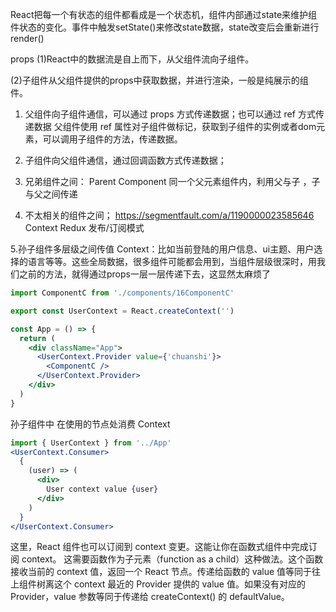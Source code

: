 React把每一个有状态的组件都看成是一个状态机，组件内部通过state来维护组件状态的变化。事件中触发setState()来修改state数据，state改变后会重新进行render()

props
(1)React中的数据流是自上而下，从父组件流向子组件。

(2)子组件从父组件提供的props中获取数据，并进行渲染，一般是纯展示的组件。


1. 父组件向子组件通信，可以通过 props 方式传递数据；也可以通过 ref 方式传递数据
    父组件使用 ref 属性对子组件做标记，获取到子组件的实例或者dom元素，可以调用子组件的方法，传递数据。
2. 子组件向父组件通信，通过回调函数方式传递数据；

3. 兄弟组件之间：
    Parent Component
    同一个父元素组件内，利用父与子 ，子 与父之间传递

4. 不太相关的组件之间；
https://segmentfault.com/a/1190000023585646
    Context
    Redux
    发布/订阅模式

5.孙子组件多层级之间传值
Context：比如当前登陆的用户信息、ui主题、用户选择的语言等等。这些全局数据，很多组件可能都会用到，当组件层级很深时，用我们之前的方法，就得通过props一层一层传递下去，这显然太麻烦了
```jsx
import ComponentC from './components/16ComponentC'

export const UserContext = React.createContext('')

const App = () => {
  return (
    <div className="App">
      <UserContext.Provider value={'chuanshi'}>
        <ComponentC />
      </UserContext.Provider>
    </div>
  )
}

```
孙子组件中
在使用的节点处消费 Context
```jsx
import { UserContext } from '../App'
<UserContext.Consumer>
  {
    (user) => (
      <div>
        User context value {user}
      </div>
    )
  }
</UserContext.Consumer>

```

这里，React 组件也可以订阅到 context 变更。这能让你在函数式组件中完成订阅 context。
这需要函数作为子元素（function as a child）这种做法。这个函数接收当前的 context 值，返回一个 React 节点。传递给函数的 value 值等同于往上组件树离这个 context 最近的 Provider 提供的 value 值。如果没有对应的 Provider，value 参数等同于传递给 createContext() 的 defaultValue。
